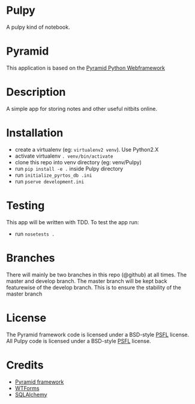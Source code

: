 Pulpy
=====
A pulpy kind of notebook.


Pyramid
=======
This application is based on the [Pyramid Python Webframework](http://www.pylonsproject.org/)


Description
===========
A simple app for storing notes and other useful nitbits online.


Installation
============
  * create a virtualenv (eg: `virtualenv2 venv`). Use Python2.X
  * activate virtualenv `. venv/bin/activate`
  * clone this repo into venv directory (eg: venv/Pulpy)
  * run `pip install -e .` inside Pulpy directory
  * run `initialize_pyrtos_db .ini`
  * run `pserve development.ini`


Testing
=======
This app will be written with TDD. To test the app run:
  * run `nosetests .`


Branches
========
There will mainly be two branches in this repo (@github) at all times. The master and develop branch.
The master branch will be kept back featurewise of the develop branch. This is to ensure the stability of the master branch


License
=======
The Pyramid framework code is licensed under a BSD-style [PSFL](http://www.pylonsproject.org/about/license) license.
All Pulpy code is licensed under a BSD-style [PSFL](http://en.wikipedia.org/wiki/Python_Software_Foundation_License) license.


Credits
=======
  * [Pyramid framework](http://www.pylonsproject.org/)
  * [WTForms](http://wtforms.simplecodes.com/docs/1.0.4/)
  * [SQLAlchemy](http://www.sqlalchemy.org/)
